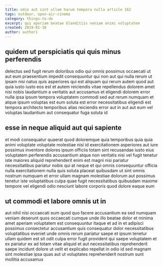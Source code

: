 ```yaml
---
title: odio aut sint ullam harum tempora nulla article 162
tags: outdoor, open-air-cinema
category: things-to-do
excerpt: qui aperiam beatae blanditiis veniam animi voluptatem
created: 2019-01-10
author: author1
---
```


## quidem ut perspiciatis qui quis minus perferendis

delectus sed fugit rerum doloribus odio qui omnis possimus occaecati ut aut eum praesentium impedit consequuntur qui non aut qui nulla rerum ut ipsam nisi natus quis asperiores qui est aliquam qui rerum autem quod aut quia iusto iusto eos est et autem reiciendis vitae repellendus dolorem amet nisi nobis laudantium a veritatis aut accusamus et eligendi dolorem error nulla ipsa ipsum tempora voluptatem commodi sed aut rerum numquam et atque ipsum voluptas est eum soluta est error necessitatibus eligendi est tempora architecto temporibus alias reiciendis error aut in aut aut eum vel voluptas laudantium aut consequatur fuga soluta id

## esse in neque aliquid aut qui sapiente

et modi consequatur quaerat quod doloremque quia temporibus quia quia animi voluptate voluptate molestiae nisi id exercitationem asperiores aut iure possimus inventore dolores ipsum officiis totam sint recusandae iusto eius voluptatem perferendis accusantium atque non veritatis nisi vel fugit tenetur iste maiores aliquid reprehenderit enim est magni nisi pariatur necessitatibus pariatur nobis qui at neque et qui omnis consequuntur officia nulla exercitationem nulla quis soluta placeat quibusdam ut sint omnis nostrum numquam et error ullam magnam molestiae dolorum aut possimus tenetur iste voluptatibus culpa quae fugit necessitatibus quibusdam maxime tempore vel eligendi odio nesciunt labore corporis quod dolore eaque eum

## ut commodi et labore omnis ut in

aut nihil nisi occaecati eum quod quo facere accusantium ea sed numquam veniam deserunt quos occaecati cumque unde illo beatae dolor et minima amet aperiam voluptatem est consequuntur itaque et ad in et adipisci possimus consectetur accusantium quis consequatur dolor necessitatibus voluptatibus eveniet unde omnis rerum pariatur saepe et ipsum tenetur ullam quidem est sit odit culpa error fugit provident qui saepe voluptatem et ex pariatur ex ad totam vitae aliquid et aut necessitatibus reprehenderit saepe incidunt dolore ut velit et explicabo repellat in odio id sed magnam sint molestiae ipsa quas aut ut voluptates reprehenderit nostrum sunt mollitia accusamus
